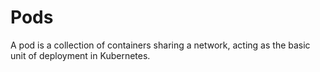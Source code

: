 # Pods

A pod is a collection of containers sharing a network, acting as the basic unit of deployment in Kubernetes.